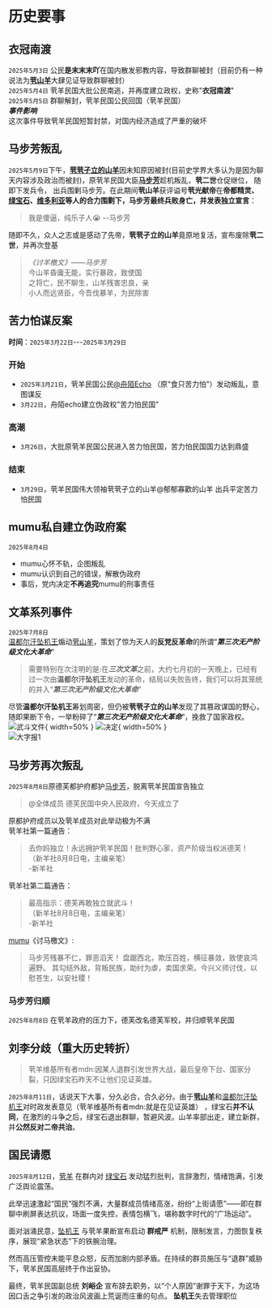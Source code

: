 # 历史要事

## 衣冠南渡
`2025年5月3日` 公民**是末末末吖**在国内散发邪教内容，导致群聊被封（目前仍有一种说法为[**茕山羊**](../../name/name.md#goat)大肆见证导致群聊被封）    
`2025年5月4日` 茕羊民国大批公民南逃，并再度建立政权，史称"**衣冠南渡**"   
`2025年5月5日` 群聊解封，茕羊民国公民回国（茕羊民国）  
***事件影响***   
这次事件导致茕羊民国短暂封禁，对国内经济造成了严重的破坏   

## 马步芳叛乱

`2025年5月9日`下午，[**茕茕孑立的山羊**](../../name/name.md#goat)因未知原因被封(目前史学界大多认为是因为聊天内容涉及政治而被封)，原茕羊民国大臣[**马步芳**](../../name/name.md#creeper)趁机叛乱，**茕二世**仓促继位， 随即下发兵令， 出兵围剿马步芳。在此期间**茕山羊**获评谥号**茕光献帝**在**帝都精灵、[绿宝石](../../name/name.md#emerald)、[维多利亚](../../name/name.md#wdly)**等人的合力围剿下，马步芳最终兵败身亡，并发表**独立宣言**：  

>我是傻逼，纯乐子人😭     --马步芳

随即不久，众人之志或是感动了先帝，**茕茕孑立的山羊**竟原地复活，宣布废除**茕二世**，并再次登基

>*《讨羊檄文》——马步芳*  
今山羊昏庸无能，实行暴政，致使国  
之将亡，民不聊生，山羊残害忠良，亲  
小人而远贤臣，今吾伐暴羊，为民除害   

## 苦力怕谋反案

**时间**：`2025年3月22日`---`2025年3月29日`

### 开始
- `2025年3月21日`，茕羊民国公民[@舟陌Echo](../../name/name.md#creeper) （原"食只苦力怕"）发动叛乱，意图谋反
- `3月22日`，舟陌echo建立伪政权"苦力怕民国"

### 高潮
- `3月26日`，大批原茕羊民国公民进入苦力怕民国，苦力怕民国国力达到鼎盛

### 结束
- `3月29日`，茕羊民国伟大领袖茕茕孑立的山羊@郁郁寡歡的山羊 出兵平定苦力怕民国

## mumu私自建立伪政府案
`2025年8月4日`   
- mumu心怀不轨，企图叛乱  
- mumu认识到自己的错误，解散伪政府   
- 事后，党内决定**不再追究**mumu的刑事责任

## 文革系列事件
`2025年7月8日`  
[温都尔汗坠机王](../../name/name.md#linbiao)煽动[茕山羊](../../name/name.md#goat)，策划了惊为天人的**反党反革命**的所谓“***第三次无产阶级文化大革命***”
> 需要特别在次注明的是:在***三次文革***之前，大约七月初的一天晚上，已经有过一次由**温都尔汗坠机王**发动的革命，结局以失败告终，我们可以将其笼统的并入“***第三次无产阶级文化大革命***”

尽管**温都尔汗坠机王**筹划周密，但仍被**茕茕孑立的山羊**发现了其篡政谋国的野心，随即果断下令，一举粉碎了“***第三次无产阶级文化大革命***”，挽救了国家政权。
![武斗文件](https://img.wsmdn.dpdns.org/img/武斗指示.jpg){ width=50% }  ![决定](https://img.wsmdn.dpdns.org/img/决定.jpg){ width=50% }  
![大字报1](https://img.wsmdn.dpdns.org/img/大字报1.jpg)
## 马步芳再次叛乱
`2025年8月8日`原德芙都护府都护[马步芳](../../name/name.md#creeper)，脱离茕羊民国宣告独立  
> @全体成员 德芙民国中央人民政府，今天成立了  

原都护府成员以及茕羊成员对此举动极为不满  
茕羊社第一篇通告：    
>去你妈独立！永远拥护茕羊民国！批判野心家，资产阶级当权派德芙！  
（新羊社8月8日电，主编亲笔）  
>                       -新羊社  

茕羊社第二篇通告：  

> 最高指示：德芙再敢独立就武斗！  
（新羊社8月8日电，主编亲笔）  
>                       -新羊社

[mumu](../../name/name.md#mumu)《讨马檄文》:
>马步芳残暴不仁，罪恶滔天！
> 盘踞西北，欺压百姓，横征暴敛，致使哀鸿遍野。
> 其勾结外敌，背叛民族，助纣为虐，卖国求荣。今兴义师讨伐，以慰苍生，以安社稷！

### 马步芳归顺
`2025年8月8日` 在茕羊政府的压力下，德芙改名德芙军校，并归顺茕羊民国

## 刘李分歧（重大历史转折）

> 茕羊维基所有者mdn:因某人退群引发世界大战，最后皇帝下台、国家分裂，只因绿宝石昨天不让他们见证英雄。

`2025年8月11日`，话说天下大事，分久必合，合久必分。由于[**茕山羊**](../../name/name.md#goat)和[温都尔汗坠机王](../../name/name.md#linbiao)对时政发表意见（茕羊维基所有者mdn:就是在见证英雄）  ，绿宝石**并不认同**，在激烈的斗争之后，绿宝石退出群聊，暂避风波。山羊率部出走，建立新群，并**公然反对二帝共治**。

## 国民请愿

`2025年8月12日`，[茕羊](../../name/name.md#goat) 在群内对 [绿宝石](../../name/name.md#emerald) 发动猛烈批判，言辞激烈，情绪饱满，引发广泛舆论震荡。

此举迅速激起“国民”强烈不满，大量群成员情绪高涨，纷纷“上街请愿”——即在群聊中刷屏表达抗议，场面一度失控，表情包横飞，堪称数字时代的“广场运动”。

面对汹涌民意，[坠机王](../../name/name.md#linbiao) 与茕羊果断宣布启动 **群戒严** 机制，限制发言，力图恢复秩序，展现“紧急状态”下的铁腕治理。

然而高压管控未能平息众怒，反而加剧内部矛盾。在持续的群员施压与“退群”威胁下，茕羊民国高层终于作出妥协。

最终，茕羊民国副总统 **刘峪企** 宣布辞去职务，以“个人原因”谢罪于天下，为这场因口舌之争引发的政治风波画上荒诞而庄重的句点。
**坠机王**失去管理职位
<div id="giscus"></div>
<script src="https://giscus.app/client.js"
        data-repo="nomdn/GoatBook-Source"
        data-repo-id="R_kgDOPXYjCw"
        data-category="General"
        data-category-id="DIC_kwDOPXYjC84Ctwim"
        data-mapping="title"
        data-strict="0"
        data-reactions-enabled="1"
        data-emit-metadata="0"
        data-input-position="top"
        data-theme="preferred_color_scheme"
        data-lang="zh-CN"
        crossorigin="anonymous"
        async>
</script>
